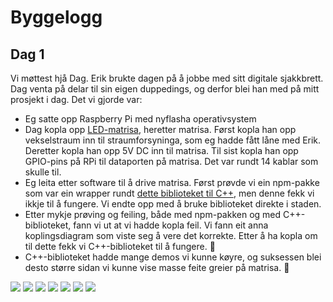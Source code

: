 
# Byggelogg

## Dag 1

Vi møttest hjå Dag. Erik brukte dagen på å jobbe med sitt digitale sjakkbrett. Dag venta på delar til sin eigen duppedings, og derfor blei han med på mitt prosjekt i dag. Det vi gjorde var:

- Eg satte opp Raspberry Pi med nyflasha operativsystem
- Dag kopla opp [LED-matrisa](https://www.adafruit.com/product/2279), heretter matrisa. Først kopla han opp vekselstraum inn til straumforsyninga, som eg hadde fått låne med Erik. Deretter kopla han opp 5V DC inn til matrisa. Til sist kopla han opp GPIO-pins på RPi til dataporten på matrisa. Det var rundt 14 kablar som skulle til.
- Eg leita etter software til å drive matrisa. Først prøvde vi ein npm-pakke som var ein wrapper rundt [dette biblioteket til C++](https://github.com/hzeller/rpi-rgb-led-matrix), men denne fekk vi ikkje til å fungere. Vi endte opp med å bruke biblioteket direkte i staden.
- Etter mykje prøving og feiling, både med npm-pakken og med C++-biblioteket, fann vi ut at vi hadde kopla feil. Vi fann eit anna koplingsdiagram som viste seg å vere det korrekte. Etter å ha kopla om til dette fekk vi C++-biblioteket til å fungere. 🎉
- C++-biblioteket hadde mange demos vi kunne køyre, og suksessen blei desto større sidan vi kunne vise masse feite greier på matrisa. 🍻

![](./img/d1/IMG_0140_small.jpeg)
![](./img/d1/IMG_0141_small.jpeg)
![](./img/d1/IMG_0143_small.jpeg)
![](./img/d1/IMG_0144_small.jpeg)
![](./img/d1/IMG_0145_small.jpeg)
![](./img/d1/IMG_0146_small.jpeg)
![](./img/d1/IMG_0149_small.gif )

